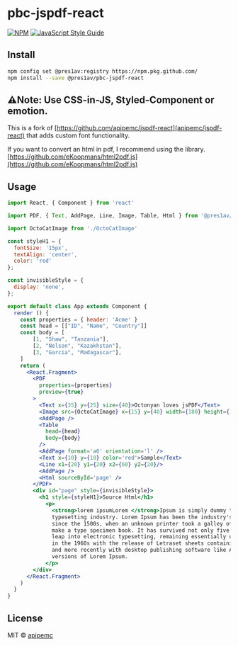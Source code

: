 # pbc-jspdf-react

>

[![NPM](https://img.shields.io/npm/v/:@pres1av/pbc-jspdf-react/:latest?registry_uri=https://npm.pkg.github.com/)](https://npm.pkg.github.com/@pres1av/jspdf-react) [![JavaScript Style Guide](https://img.shields.io/badge/code_style-standard-brightgreen.svg)](https://standardjs.com)

## Install

```bash
npm config set @pres1av:registry https://npm.pkg.github.com/
npm install --save @pres1av/pbc-jspdf-react
```

## ⚠️Note: Use CSS-in-JS, Styled-Component or emotion.

This is a fork of [https://github.com/apipemc/jspdf-react](apipemc/jspdf-react) that adds custom font functionality.

If you want to convert an html in pdf, I recommend using the library.
[https://github.com/eKoopmans/html2pdf.js](https://github.com/eKoopmans/html2pdf.js)

## Usage

```jsx
import React, { Component } from 'react'

import PDF, { Text, AddPage, Line, Image, Table, Html } from '@pres1av/pbc-jspdf-react'

import OctoCatImage from './OctoCatImage'

const styleH1 = {
  fontSize: '15px',
  textAlign: 'center',
  color: 'red'
};

const invisibleStyle = {
  display: 'none',
};

export default class App extends Component {
  render () {
    const properties = { header: 'Acme' }
    const head = [["ID", "Name", "Country"]]
    const body = [
        [1, "Shaw", "Tanzania"],
        [2, "Nelson", "Kazakhstan"],
        [3, "Garcia", "Madagascar"],
    ]
    return (
      <React.Fragment>
        <PDF
          properties={properties}
          preview={true}
        >
          <Text x={35} y={25} size={40}>Octonyan loves jsPDF</Text>
          <Image src={OctoCatImage} x={15} y={40} width={180} height={180} />
          <AddPage />
          <Table
            head={head}
            body={body}
          />
          <AddPage format='a6' orientation='l' />
          <Text x={10} y={10} color='red'>Sample</Text>
          <Line x1={20} y1={20} x2={60} y2={20}/>
          <AddPage />
          <Html sourceById='page' />
        </PDF>
        <div id="page" style={invisibleStyle}>
          <h1 style={styleH1}>Source Html</h1>
            <p>
              <strong>lorem ipsumLorem </strong>Ipsum is simply dummy text of the printing and
              typesetting industry. Lorem Ipsum has been the industry's standard dummy text ever
              since the 1500s, when an unknown printer took a galley of type and scrambled it to
              make a type specimen book. It has survived not only five centuries, but also the
              leap into electronic typesetting, remaining essentially unchanged. It was popularised
              in the 1960s with the release of Letraset sheets containing Lorem Ipsum passages,
              and more recently with desktop publishing software like Aldus PageMaker including
              versions of Lorem Ipsum.
            </p>
        </div>
      </React.Fragment>
    )
  }
}
```

## License

MIT © [apipemc](https://github.com/apipemc)
